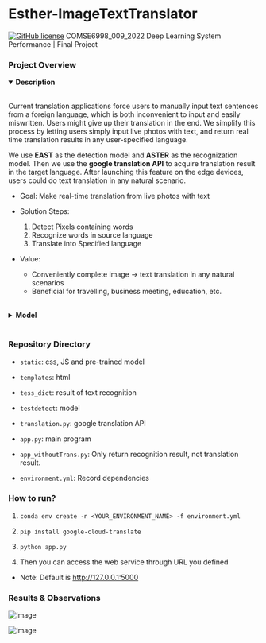 # Esther-ImageTextTranslator

[![GitHub license](https://img.shields.io/github/license/Naereen/StrapDown.js.svg)](https://github.com/Naereen/StrapDown.js/blob/master/LICENSE)
COMSE6998_009_2022 Deep Learning System Performance | Final Project

###  Project Overview



<details open>
<summary>
 <strong>Description</strong>
</summary>
  
<br/>
  
Current translation applications force users to manually input text sentences from a foreign language, which is both inconvenient to input and easily miswritten. Users might give up their translation in the end. We simplify this process by letting users simply input live photos with text, and return real time translation results in any user-specified language. 
  
We use **EAST** as the detection model and **ASTER** as the recognization model. Then we use the **google translation API** to acquire translation result in the target language. After launching this feature on the edge devices, users could do text translation in any natural scenario. 

  
  - Goal: Make real-time translation from live photos with text
  
  - Solution Steps:
    1. Detect Pixels containing words
    2. Recognize words in source language
    3. Translate into Specified language
  
  - Value:
    - Conveniently complete image -> text translation in any natural scenarios
    - Beneficial for travelling, business meeting, education, etc.
  
</details>

<br/>

<details >
<summary>
 <strong>Model</strong>
</summary>
  

</details>

<br/>


### Repository Directory

- `static`: css, JS and pre-trained model

- `templates`: html

- `tess_dict`: result of text recognition

- `testdetect`: model

- `translation.py`: google translation API

- `app.py`: main program

- `app_withoutTrans.py`: Only return recognition result, not translation result.

- `environment.yml`: Record dependencies


### How to run?

1. `conda env create -n <YOUR_ENVIRONMENT_NAME> -f environment.yml`

2. `pip install google-cloud-translate`

3. `python app.py`

4. Then you can access the web service through URL you defined 
 
 - Note: Default is http://127.0.0.1:5000


### Results & Observations

![image](https://user-images.githubusercontent.com/63638608/167321697-162bb75d-cfe9-4178-a625-f6fd90d1d5db.png)

![image](https://user-images.githubusercontent.com/63638608/167321711-24f7fa7b-410c-41f6-bef3-ea789ad0ac8b.png)


